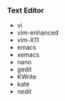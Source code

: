 ### Text Editor
- vi
- vim-enhanced
- vim-X11
- emacs
- xemacs
- nano
- gedit
- KWrite
- kate
- nedit